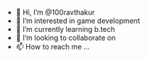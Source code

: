 - 👋 Hi, I’m @100ravthakur
- 👀 I’m interested in game development
- 🌱 I’m currently learning b.tech
- 💞️ I’m looking to collaborate on 
- 📫 How to reach me ...

<!---
100ravthakur/100ravthakur is a ✨ special ✨ repository because its `README.md` (this file) appears on your GitHub profile.
You can click the Preview link to take a look at your changes.
--->
